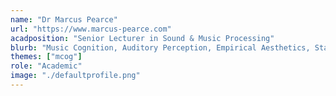 ```yaml
---
name: "Dr Marcus Pearce"
url: "https://www.marcus-pearce.com"
acadposition: "Senior Lecturer in Sound & Music Processing"
blurb: "Music Cognition, Auditory Perception, Empirical Aesthetics, Statistical Learning, Probabilistic Modelling."
themes: ["mcog"]
role: "Academic"
image: "./defaultprofile.png"
---
```

